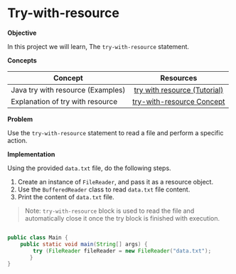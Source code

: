 # Try-with-resource



**Objective**

 In this project we will learn, The `try-with-resource` statement.

**Concepts**

| Concept   |      Resources      |
|----------|:-------------:|
|Java try with resource (Examples)| [try with resource (Tutorial)](https://www.youtube.com/watch?v=Cd-psBep2f4)|
|Explanation of try with resource|[try-with-resource Concept](https://javabeginnerstutorial.com/core-java-tutorial/exception-handling-try-resources/)|


**Problem**

Use the `try-with-resource` statement to read a file and perform a specific action.

**Implementation**

Using the provided `data.txt` file, do the following steps.
1. Create an instance of `FileReader`, and pass it as a resource object.
2. Use the `BufferedReader` class to read `data.txt` file content.
3. Print the content of `data.txt` file.

> Note: `try-with-resource` block is used to read the file and automatically close it once the try block is finished with execution.


  
```Java

public class Main {
    public static void main(String[] args) {
        try (FileReader fileReader = new FileReader("data.txt");
       }
}

```
